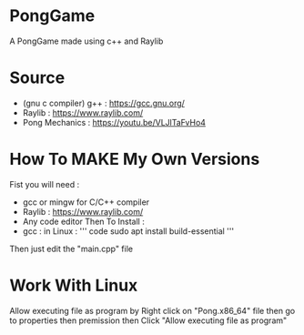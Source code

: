 # PongGame
A PongGame made using c++ and Raylib

# Source
 - (gnu c compiler) g++ : https://gcc.gnu.org/
 - Raylib               : https://www.raylib.com/
 - Pong Mechanics       : https://youtu.be/VLJlTaFvHo4 

# How To MAKE My Own Versions
Fist you will need :
 - gcc or mingw for C/C++ compiler
 - Raylib : https://www.raylib.com/
 - Any code editor 
Then To Install :
 - gcc :
    in Linux :
    ''' code
    sudo apt install build-essential
    '''

Then just edit the "main.cpp" file

# Work With Linux
Allow executing file as program by Right click on "Pong.x86_64" file
then go to properties then premission then Click "Allow executing file as program"
